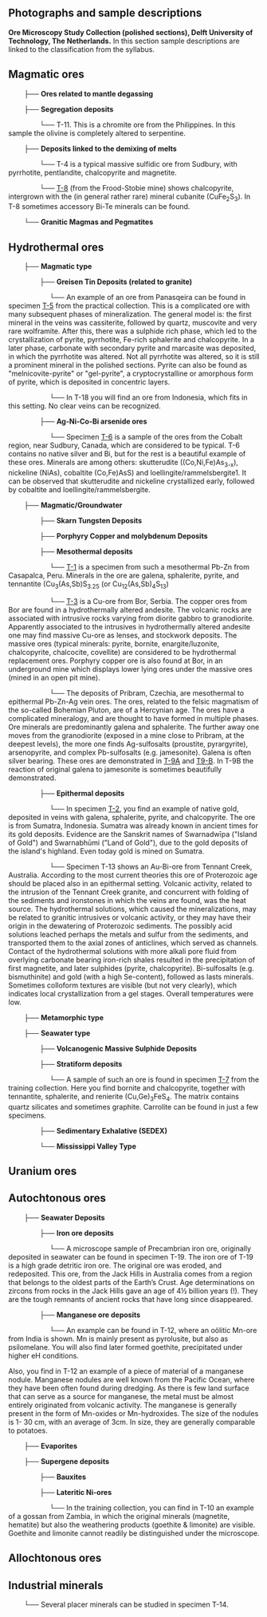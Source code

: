 ## Photographs and sample descriptions

**Ore Microscopy Study Collection (polished sections), Delft University of Technology, The Netherlands.**
In this section sample descriptions are linked to the classification from the syllabus.  

## Magmatic ores

$~~~~~~~~$├── **Ores related to mantle degassing**

$~~~~~~~~$├── **Segregation deposits**

$~~~~~~~~~~~~~~~~$└──  T-11. This is a chromite ore from the Philippines. In this sample the olivine is completely altered to serpentine.



$~~~~~~~~$├── **Deposits linked to the demixing of melts**

$~~~~~~~~~~~~~~~~$└──  T-4 is a typical massive sulfidic ore from Sudbury, with pyrrhotite, pentlandite, chalcopyrite and magnetite.

$~~~~~~~~~~~~~~~~$└──  [T-8](https://github.com/DinaKlim/Jack_Voncken/tree/main/Ore_microscopy_samples/T8) (from the Frood-Stobie mine) shows chalcopyrite, intergrown with the (in general rather rare) mineral cubanite (CuFe<sub>2</sub>S<sub>3</sub>). In T-8 sometimes accessory Bi-Te minerals can be found.

$~~~~~~~~$└── **Granitic Magmas and Pegmatites**

## Hydrothermal ores

$~~~~~~~~$├── **Magmatic type** 

$~~~~~~~~~~~~~~~~$├── **Greisen Tin Deposits (related to granite)**

$~~~~~~~~~~~~~~~~~~~~~$└── An example of an ore from Panasqeira can be found in specimen [T-5](https://github.com/DinaKlim/Jack_Voncken/blob/main/Ore_microscopy_samples/T5/readme.md) from the practical collection. This is a complicated ore with many subsequent phases of mineralization. The general model is: the first mineral in the veins was cassiterite, followed by quartz, muscovite and very rare wolframite. After this, there was a sulphide rich phase, which led to the crystallization of pyrite, pyrrhotite, Fe-rich sphalerite and chalcopyrite. In a later phase, carbonate with secondary pyrite and marcasite was deposited, in which the pyrrhotite was altered. Not all pyrrhotite was altered, so it is still a prominent mineral in the polished sections. Pyrite can also be found
as "melnicovite-pyrite" or "gel-pyrite", a cryptocrystalline or amorphous form of pyrite, which is deposited in concentric layers.

$~~~~~~~~~~~~~~~~~~~~~$└── In T-18 you will find an ore from Indonesia, which fits in this
setting. No clear veins can be recognized.

$~~~~~~~~~~~~~~~~$├── **Ag-Ni-Co-Bi arsenide ores**

$~~~~~~~~~~~~~~~~~~~~~$└── Specimen [T-6](https://github.com/DinaKlim/Jack_Voncken/blob/main/Ore_microscopy_samples/T6/readme.md) is a sample of the ores from the Cobalt region, near Sudbury, Canada, which are considered to be typical. T-6 contains no native silver and Bi, but for the rest is a beautiful example of these ores. Minerals are among others: skutterudite
((Co,Ni,Fe)As<sub>3-x</sub>), nickeline (NiAs), cobaltite (Co,Fe)AsS) and loellingite/rammelsbergite1. It can be observed that skutterudite and nickeline crystallized early, followed by cobaltite and loellingite/rammelsbergite.

$~~~~~~~~$├── **Magmatic/Groundwater**

$~~~~~~~~~~~~~~~~$├── **Skarn Tungsten Deposits**

$~~~~~~~~~~~~~~~~$├── **Porphyry Copper and molybdenum Deposits**

$~~~~~~~~~~~~~~~~$├── **Mesothermal deposits**

$~~~~~~~~~~~~~~~~~~~~~$└── [T-1](https://github.com/DinaKlim/Jack_Voncken/blob/main/Ore_microscopy_samples/T1/readme.md) is a specimen from such a mesothermal Pb-Zn from Casapalca, Peru. Minerals in the ore are galena, sphalerite, pyrite, and tennantite (Cu<sub>3</sub>(As,Sb)S<sub>3.25</sub> (or Cu<sub>12</sub>(As,Sb)<sub>4</sub>S<sub>13</sub>)

$~~~~~~~~~~~~~~~~~~~~~$└── [T-3](https://github.com/DinaKlim/Jack_Voncken/blob/main/Ore_microscopy_samples/T3/readme.md) is a Cu-ore from Bor, Serbia. The copper ores from Bor are found in a hydrothermally altered andesite. The volcanic rocks are associated with intrusive rocks varying from diorite gabbro to granodiorite. Apparently associated to the intrusives in hydrothermally altered andesite one may find massive Cu-ore as lenses, and stockwork deposits. The massive ores (typical minerals: pyrite, bornite, enargite/luzonite, chalcopyrite, chalcocite, covellite) are considered to be hydrothermal replacement ores. Porphyry copper ore is also found at Bor, in an underground mine which displays lower lying ores under the massive ores (mined
in an open pit mine).

$~~~~~~~~~~~~~~~~~~~~~$└── The deposits of Pribram, Czechia, are mesothermal to epithermal Pb-Zn-Ag vein ores. The ores, related to the felsic magmatism of the so-called Bohemian Pluton, are of a Hercynian age. The ores have a complicated mineralogy, and are thought to have formed in multiple phases. Ore minerals are predominantly galena and sphalerite. The further away one moves from the granodiorite (exposed in a mine close to Pribram, at the deepest levels), the more one finds Ag-sulfosalts (proustite, pyrargyrite), arsenopyrite, and complex Pb-sulfosalts (e.g. jamesonite). Galena is often silver bearing. These ores are demonstrated in [T-9A](https://github.com/DinaKlim/Jack_Voncken/tree/main/Ore_microscopy_samples/T9a) and [T9-B](https://github.com/DinaKlim/Jack_Voncken/blob/main/Ore_microscopy_samples/T9b/readme.md). In T-9B the reaction of original galena to jamesonite is sometimes beautifully demonstrated.

$~~~~~~~~~~~~~~~~$├── **Epithermal deposits**

$~~~~~~~~~~~~~~~~~~~~~$└── In specimen [T-2](https://github.com/DinaKlim/Jack_Voncken/blob/main/Ore_microscopy_samples/T2/readme.md), you find an example of native gold, deposited in veins with galena, sphalerite, pyrite, and chalcopyrite. The ore is from Sumatra, Indonesia. Sumatra was already known in ancient times for its gold deposits. Evidence are the Sanskrit names of Swarnadwīpa ("Island of Gold") and Swarnabhūmi ("Land of Gold"), due to the gold deposits of the island's highland. Even today gold is mined on Sumatra.

$~~~~~~~~~~~~~~~~~~~~~$└── Specimen T-13 shows an Au-Bi-ore from Tennant Creek, Australia. According to the most current theories this ore of Proterozoic age should be placed also in an epithermal setting. Volcanic activity, related to the intrusion of the Tennant Creek granite, and concurrent with folding of the sediments and ironstones in which the veins are
found, was the heat source. The hydrothermal solutions, which caused the mineralizations, may be related to granitic intrusives or volcanic activity, or they may have their origin in the dewatering of Proterozoic sediments. The possibly acid solutions leached perhaps the metals and sulfur from the sediments, and transported them to the axial zones of anticlines, which served as channels. Contact of the hydrothermal solutions with more alkali pore fluid from overlying carbonate bearing iron-rich shales resulted in the precipitation of first magnetite, and later sulphides (pyrite, chalcopyrite). Bi-sulfosalts (e.g. bismuthinite) and gold (with a high Se-content), followed as lasts minerals. Sometimes colloform textures are visible (but not very clearly), which indicates local crystallization from a gel stages. Overall temperatures were low.

$~~~~~~~~$├── **Metamorphic type**

$~~~~~~~~$├── **Seawater type**

$~~~~~~~~~~~~~~~~$├── **Volcanogenic Massive Sulphide Deposits**

$~~~~~~~~~~~~~~~~$├── **Stratiform deposits**

$~~~~~~~~~~~~~~~~~~~~~$└── A sample of such an ore is found in specimen [T-7](https://github.com/DinaKlim/Jack_Voncken/tree/main/Ore_microscopy_samples/T7) from the training collection. Here you find bornite and chalcopyrite, together with tennantite, sphalerite, and renierite (Cu,Ge)<sub>3</sub>FeS<sub>4</sub>. The matrix contains quartz silicates and sometimes graphite. Carrolite can be found in just a few specimens.

$~~~~~~~~~~~~~~~~$├── **Sedimentary Exhalative (SEDEX)**

$~~~~~~~~~~~~~~~~$└── **Mississippi Valley Type**

## Uranium ores

## Autochtonous ores

$~~~~~~~~$├── **Seawater Deposits**

$~~~~~~~~~~~~~~~~$├── **Iron ore deposits**

$~~~~~~~~~~~~~~~~~~~~~$└── A microscope sample of Precambrian iron ore, originally deposited in seawater can be found in specimen T-19. The iron ore of T-19 is a high grade detritic iron ore. The original ore was eroded, and redeposited. This ore, from the Jack Hills in Australia comes from a region that belongs to the oldest parts of the Earth’s Crust. Age determinations on zircons from rocks in the Jack Hills gave an age of 4½ billion years (!). They are the tough remnants of ancient rocks that have long since disappeared.

$~~~~~~~~~~~~~~~~$├── **Manganese ore deposits**

$~~~~~~~~~~~~~~~~~~~~~$└── An example can be found in T-12, where an oölitic Mn-ore from India is shown. Mn is mainly present as pyrolusite, but also as psilomelane. You will also find later formed goethite, precipitated under higher eH conditions.

Also, you find in T-12 an example of a piece of material of a manganese nodule. Manganese nodules are well known from the Pacific Ocean, where they have been often found during dredging. As there is few land surface that can serve as a source for manganese, the metal must be almost entirely originated from volcanic activity. The manganese is generally present in the form of Mn-oxides or Mn-hydroxides. The size of the nodules is 1- 30 cm, with an average of 3cm. In size, they are generally comparable to potatoes.

$~~~~~~~~$├── **Evaporites**

$~~~~~~~~$├── **Supergene deposits**

$~~~~~~~~~~~~~~~~$├── **Bauxites**

$~~~~~~~~~~~~~~~~$├── **Lateritic Ni-ores**

$~~~~~~~~~~~~~~~~~~~~~$└── In the training collection, you can find in T-10 an example of a gossan from Zambia, in which the original minerals (magnetite, hematite) but also the weathering products (goethite & limonite) are visible. Goethite and limonite cannot readily be distinguished under the microscope.

## Allochtonous ores

## Industrial minerals
$~~~~~~~~$└── Several placer minerals can be studied in specimen T-14.
